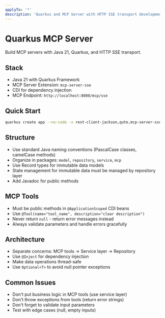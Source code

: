 ```yaml
---
applyTo: '*'
description: 'Quarkus and MCP Server with HTTP SSE transport development standards and instructions'
---
```

# Quarkus MCP Server

Build MCP servers with Java 21, Quarkus, and HTTP SSE transport.

## Stack

- Java 21 with Quarkus Framework
- MCP Server Extension: `mcp-server-sse`
- CDI for dependency injection
- MCP Endpoint: `http://localhost:8080/mcp/sse`

## Quick Start

```bash
quarkus create app --no-code -x rest-client-jackson,qute,mcp-server-sse your-domain-mcp-server
```

## Structure

- Use standard Java naming conventions (PascalCase classes, camelCase methods)
- Organize in packages: `model`, `repository`, `service`, `mcp`
- Use Record types for immutable data models
- State management for immutable data must be managed by repository layer
- Add Javadoc for public methods

## MCP Tools

- Must be public methods in `@ApplicationScoped` CDI beans
- Use `@Tool(name="tool_name", description="clear description")`
- Never return `null` - return error messages instead
- Always validate parameters and handle errors gracefully

## Architecture

- Separate concerns: MCP tools → Service layer → Repository
- Use `@Inject` for dependency injection
- Make data operations thread-safe
- Use `Optional<T>` to avoid null pointer exceptions

## Common Issues

- Don't put business logic in MCP tools (use service layer)
- Don't throw exceptions from tools (return error strings)
- Don't forget to validate input parameters
- Test with edge cases (null, empty inputs)